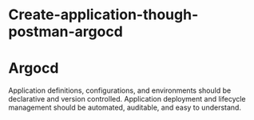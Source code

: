 # Create-application-though-postman-argocd
# Argocd 
Application definitions, configurations, and environments should be declarative and version controlled.
Application deployment and lifecycle management should be automated, auditable, and easy to understand.

